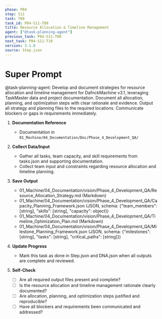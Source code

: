```yaml
---
phase: P04
step: S11
task: T09
task_id: P04-S11-T09
title: Resource Allocation & Timeline Management
agent: ["@task-planning-agent"]
previous_task: P04-S11-T08
next_task: P04-S11-T10
version: 3.1.0
source: Step.json
---
```


# Super Prompt
@task-planning-agent: Develop and document strategies for resource allocation and timeline management for DafnckMachine v3.1, leveraging TaskMaster data and project documentation. Document all allocation, planning, and optimization steps with clear rationale and evidence. Output all strategy and planning files to the required locations. Communicate blockers or gaps in requirements immediately.

1. **Documentation Reference**
   - Documentation in  `01_Machine/04_Documentation/Doc/Phase_4_Development_QA/`

2. **Collect Data/Input**
   - Gather all tasks, team capacity, and skill requirements from tasks.json and supporting documentation.
   - Collect team input and constraints regarding resource allocation and timeline planning.

3. **Save Output**
   - 01_Machine/04_Documentation/vision/Phase_4_Development_QA/Resource_Allocation_Strategy.md (Markdown)
   - 01_Machine/04_Documentation/vision/Phase_4_Development_QA/Capacity_Planning_Framework.json (JSON, schema: {"team_members": [string], "skills": [string], "capacity": object})
   - 01_Machine/04_Documentation/vision/Phase_4_Development_QA/Timeline_Optimization_Plan.md (Markdown)
   - 01_Machine/04_Documentation/vision/Phase_4_Development_QA/Milestone_Planning_Framework.json (JSON, schema: {"milestones": [string], "tasks": [string], "critical_paths": [string]})

4. **Update Progress**
   - Mark this task as done in Step.json and DNA.json when all outputs are complete and reviewed.

5. **Self-Check**
   - [ ] Are all required output files present and complete?
   - [ ] Is the resource allocation and timeline management rationale clearly documented?
   - [ ] Are allocation, planning, and optimization steps justified and reproducible?
   - [ ] Have all blockers and requirements been communicated and addressed? 
